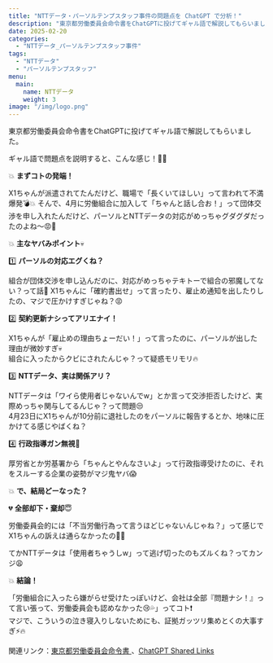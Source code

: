 ```yaml
---
title: "NTTデータ・パーソルテンプスタッフ事件の問題点を ChatGPT で分析！"
description: "東京都労働委員会命令書をChatGPTに投げてギャル語で解説してもらいました。"
date: 2025-02-20
categories:
  - "NTTデータ_パーソルテンプスタッフ事件"
tags:
  - "NTTデータ"
  - "パーソルテンプスタッフ"
menu:
  main:
    name: NTTデータ
    weight: 3
image: "/img/logo.png"
---
```


<div class="card-top-container">
    <div class="card-top">
        <div class="card-top-content">
            東京都労働委員会命令書をChatGPTに投げてギャル語で解説してもらいました。
        </div>
    </div>
</div>

ギャル語で問題点を説明すると、こんな感じ！💖✨

💥 **まずコトの発端！**

X1ちゃんが派遣されてたんだけど、職場で「長くいてほしい」って言われて不満爆発💣💥 そんで、4月に労働組合に加入して「ちゃんと話し合お！」って団体交渉を申し入れたんだけど、パーソルとNTTデータの対応がめっちゃグダグダだったのよね〜😡💢

<!--more-->

💥 **主なヤバみポイント**💀

1️⃣ **パーソルの対応エグくね？**

組合が団体交渉を申し込んだのに、対応がめっちゃテキトーで組合の邪魔してない？って話😤
X1ちゃんに「確約書出せ」って言ったり、雇止め通知を出したりしたの、マジで圧かけすぎじゃね？😡

2️⃣ **契約更新ナシってアリエナイ！**

X1ちゃんが「雇止めの理由ちょーだい！」って言ったのに、パーソルが出した理由が微妙すぎ💀<br>
組合に入ったからクビにされたんじゃ？って疑惑モリモリ🔥

3️⃣ **NTTデータ、実は関係アリ？**

NTTデータは「ワイら使用者じゃないんでw」とか言って交渉拒否したけど、実際めっちゃ関与してるんじゃ？って問題😒<br>
4月23日にX1ちゃんが10分前に退社したのをパーソルに報告するとか、地味に圧かけてる感じやばくね？

4️⃣ **行政指導ガン無視**💢

厚労省とか労基署から「ちゃんとやんなさいよ」って行政指導受けたのに、それをスルーする企業の姿勢がマジ鬼ヤバ😱

💥 **で、結局どーなった？**

💔 **全部却下・棄却**😇

労働委員会的には「不当労働行為って言うほどじゃないんじゃね？」って感じでX1ちゃんの訴えは通らなかったの🥲💦

てかNTTデータは「使用者ちゃうしw」って逃げ切ったのもズルくね？ってカンジ😩

💥 **結論！**

「労働組合に入ったら嫌がらせ受けたっぽいけど、会社は全部『問題ナシ！』って言い張って、労働委員会も認めなかった😢💦」ってコト❗<br>
マジで、こういうの泣き寝入りしないためにも、証拠ガッツリ集めとくの大事すぎ⚡🔥

<div class="card-bottom-container">
    <div class="card-bottom">
        <div class="card-bottom-content">
            関連リンク：<a href="https://www.toroui.metro.tokyo.lg.jp/image/2024/meirei2-41.html">東京都労働委員会命令書 <i class="fa-solid fa-arrow-up-right-from-square"></i></a> 、<a href="https://chatgpt.com/share/67b6f452-a6c0-8002-b923-09dad3e304df">ChatGPT Shared Links <i class="fa-solid fa-arrow-up-right-from-square"></i></a>
        </div>
    </div>
</div>